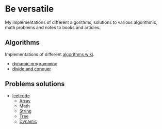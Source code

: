 # Be versatile
My implementations of different algorithms, solutions to various algorithmic, math problems and notes to books and articles.

## Algorithms
Implementations of different [algorithms wiki](https://en.wikipedia.org/wiki/Algorithm).
  - [dynamic programming](https://github.com/EldanGS/bversatile/tree/master/Algorithms/dynamic%20programming)
  - [divide and conquer](https://github.com/EldanGS/bversatile/tree/master/Algorithms/Divide%20and%20Conquer)
  
## Problems solutions
- [leetcode](http://leetcode.com/)
  - [Array](https://github.com/EldanGS/bversatile/tree/master/Problems/leetcode/array)
  - [Math](https://github.com/EldanGS/bversatile/tree/master/Problems/leetcode/math)
  - [String](https://github.com/EldanGS/bversatile/tree/master/Problems/leetcode/string)
  - [Tree](https://github.com/EldanGS/bversatile/tree/master/Problems/leetcode/tree)
  - [Dynamic](https://github.com/EldanGS/bversatile/tree/master/Problems/leetcode/dynamic)
